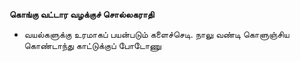 **கொங்கு வட்டார வழக்குச் சொல்லகராதி**
- வயல்களுக்கு உரமாகப் பயன்படும் களைச்செடி. நாலு வண்டி கொளுஞ்சிய கொண்டாந்து காட்டுக்குப் போடோணு

